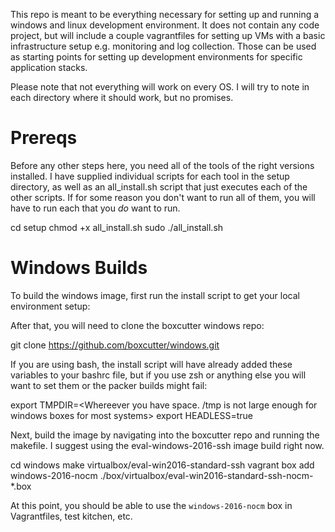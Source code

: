 This repo is meant to be everything necessary for setting up and running a windows and linux development environment. It does not contain any code project, but will include a couple vagrantfiles for setting up VMs with a basic infrastructure setup e.g. monitoring and log collection. Those can be used as starting points for setting up development environments for specific application stacks.

Please note that not everything will work on every OS. I will try to note in each directory where it should work, but no promises.

# Prereqs

Before any other steps here, you need all of the tools of the right versions installed. I have supplied individual scripts for each tool in the setup directory, as well as an all_install.sh script that just executes each of the other scripts. If for some reason you don't want to run all of them, you will have to run each that you _do_ want to run.

cd setup
chmod +x all_install.sh
sudo ./all_install.sh

# Windows Builds
To build the windows image, first run the install script to get your local environment setup:

After that, you will need to clone the boxcutter windows repo:

git clone https://github.com/boxcutter/windows.git

If you are using bash, the install script will have already added these variables to your bashrc file, but if you use zsh or anything else you will want to set them or the packer builds might fail:

export TMPDIR=<Whereever you have space. /tmp is not large enough for windows boxes for most systems>
export HEADLESS=true

Next, build the image by navigating into the boxcutter repo and running the makefile. I suggest using the eval-windows-2016-ssh image build right now.

cd windows
make virtualbox/eval-win2016-standard-ssh
<This will take quite a while. Around an hour probably>
vagrant box add windows-2016-nocm ./box/virtualbox/eval-win2016-standard-ssh-nocm-*.box

At this point, you should be able to use the `windows-2016-nocm` box in Vagrantfiles, test kitchen, etc.
